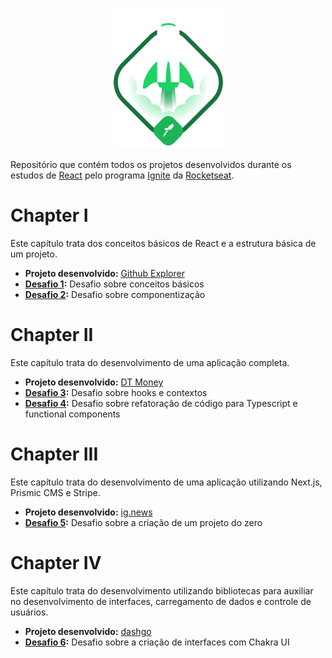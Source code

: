 <p align="center">
    <img src="https://github.com/hdelazeri/ignite-react/blob/main/assets/logo-ignite.png?raw=true" />
</p>

Repositório que contém todos os projetos desenvolvidos durante os estudos de [React](https://reactjs.org/) pelo programa [Ignite](https://www.rocketseat.com.br/ignite) da [Rocketseat](https://www.rocketseat.com.br/).

# Chapter I

Este capítulo trata dos conceitos básicos de React e a estrutura básica de um projeto.

- **Projeto desenvolvido:** [Github Explorer](01-github-explorer)
- **[Desafio 1](https://github.com/hdelazeri/ignite-desafio-conceitos-react):**  Desafio sobre conceitos básicos
- **[Desafio 2](https://github.com/hdelazeri/ignite-desafio-conponentizando-a-aplicacao):**  Desafio sobre componentização

# Chapter II

Este capítulo trata do desenvolvimento de uma aplicação completa.

- **Projeto desenvolvido:** [DT Money](02-dtmoney)
- **[Desafio 3](https://github.com/hdelazeri/ignite-desafio-hook-carrinho):**  Desafio sobre hooks e contextos
- **[Desafio 4](https://github.com/hdelazeri/ignite-desafio-refactor-ts):**  Desafio sobre refatoração de código para Typescript e functional components

# Chapter III

Este capítulo trata do desenvolvimento de uma aplicação utilizando Next.js, Prismic CMS e Stripe.

- **Projeto desenvolvido:** [ig.news](03-ignews)
- **[Desafio 5](https://github.com/hdelazeri/ignite-desafio-projeto-zero):**  Desafio sobre a criação de um projeto do zero

# Chapter IV

Este capítulo trata do desenvolvimento utilizando bibliotecas para auxiliar no desenvolvimento de interfaces, carregamento de dados e controle de usuários.

- **Projeto desenvolvido:** [dashgo](04-dashgo)
- **[Desafio 6](https://github.com/hdelazeri/ignite-desafio-chakra-ui):**  Desafio sobre a criação de interfaces com Chakra UI